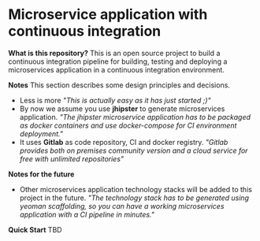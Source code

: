 # Microservice application with continuous integration

**What is this repository?**
This is an open source project to build a continuous integration pipeline for building, testing and deploying a microservices application in a continuous integration environment.

**Notes**
This section describes some design principles and decisions.
 - Less is more
    _"This is actually easy as it has just started ;)"_
 - By now we assume you use **jhipster** to generate microservices application.
    _"The jhipster microservice application has to be packaged as docker containers and use docker-compose for CI environment deployment."_
 - It uses **Gitlab** as code repository, CI and docker registry.
    _"Gitlab provides both on premises community version and a cloud service for free with unlimited repositories"_ 

**Notes for the future**
 - Other microservices application technology stacks will be added to this project in the future.
    _"The technology stack has to be generated using yeoman scaffolding, so you can have a working microservices application with a CI pipeline in minutes."_    
 
**Quick Start**
TBD
